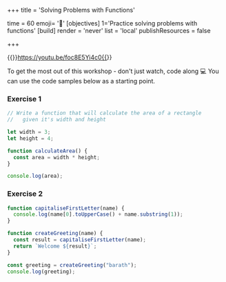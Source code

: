 +++
title = 'Solving Problems with Functions'

time = 60
emoji= '📼'
[objectives]
    1='Practice solving problems with functions'
[build]
  render = 'never'
  list = 'local'
  publishResources = false

+++

{{<youtube>}}https://youtu.be/foc8E5Yi4c0{{</youtube>}}

To get the most out of this workshop - don't just watch, code along 💻
You can use the code samples below as a starting point.

### Exercise 1

```js
// Write a function that will calculate the area of a rectangle
//   given it's width and height

let width = 3;
let height = 4;

function calculateArea() {
  const area = width * height;
}

console.log(area);
```

### Exercise 2

```js
function capitaliseFirstLetter(name) {
  console.log(name[0].toUpperCase() + name.substring(1));
}

function createGreeting(name) {
  const result = capitaliseFirstLetter(name);
  return `Welcome ${result}`;
}

const greeting = createGreeting("barath");
console.log(greeting);
```
